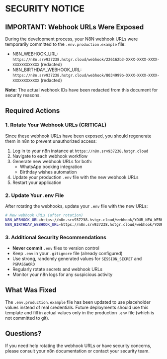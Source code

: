 # SECURITY NOTICE

## IMPORTANT: Webhook URLs Were Exposed

During the development process, your N8N webhook URLs were temporarily committed to the `.env.production.example` file:

- N8N_WEBHOOK_URL: `https://n8n.srv937238.hstgr.cloud/webhook/226162b3-XXXX-XXXX-XXXX-XXXXXXXXXXXX` (redacted)
- N8N_BIRTHDAY_WEBHOOK_URL: `https://n8n.srv937238.hstgr.cloud/webhook/8034999b-XXXX-XXXX-XXXX-XXXXXXXXXXXX` (redacted)

**Note:** The actual webhook IDs have been redacted from this document for security reasons.

## Required Actions

### 1. Rotate Your Webhook URLs (CRITICAL)

Since these webhook URLs have been exposed, you should regenerate them in n8n to prevent unauthorized access:

1. Log in to your n8n instance at `https://n8n.srv937238.hstgr.cloud`
2. Navigate to each webhook workflow
3. Generate new webhook URLs for both:
   - WhatsApp booking integration
   - Birthday wishes automation
4. Update your production `.env` file with the new webhook URLs
5. Restart your application

### 2. Update Your .env File

After rotating the webhooks, update your `.env` file with the new URLs:

```bash
# New webhook URLs (after rotation)
N8N_WEBHOOK_URL=https://n8n.srv937238.hstgr.cloud/webhook/YOUR_NEW_WEBHOOK_ID
N8N_BIRTHDAY_WEBHOOK_URL=https://n8n.srv937238.hstgr.cloud/webhook/YOUR_NEW_WEBHOOK_ID
```

### 3. Additional Security Recommendations

- **Never commit** `.env` files to version control
- Keep `.env` in your `.gitignore` file (already configured)
- Use strong, randomly generated values for `SESSION_SECRET` and `PGPASSWORD`
- Regularly rotate secrets and webhook URLs
- Monitor your n8n logs for any suspicious activity

## What Was Fixed

The `.env.production.example` file has been updated to use placeholder values instead of real credentials. Future deployments should use this template and fill in actual values only in the production `.env` file (which is not committed to git).

## Questions?

If you need help rotating the webhook URLs or have security concerns, please consult your n8n documentation or contact your security team.
